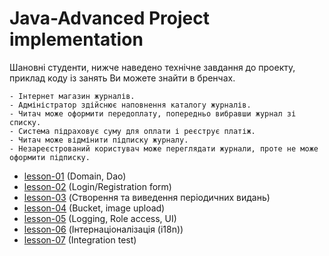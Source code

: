 # Java-Advanced Project implementation
Шановні студенти, нижче наведено технічне завдання до проекту, приклад коду із занять Ви можете знайти в бренчах.

~~~~~~~~~~~~~~~~~~~~~~~~~~~~~~~~~~~~~~~~~~~~~~~~~~~~~~~~~~~~~~~~~~~~~~~~~~~~~~~~~~~~~~~~
- Інтернет магазин журналів. 
- Адміністратор здійснює наповнення каталогу журналів. 
- Читач може оформити передоплату, попередньо вибравши журнал зі списку. 
- Система підраховує суму для оплати і реєструє платіж. 
- Читач може відмінити підписку журналу.
- Незареєстрований користувач може переглядати журнали, проте не може оформити підписку.
~~~~~~~~~~~~~~~~~~~~~~~~~~~~~~~~~~~~~~~~~~~~~~~~~~~~~~~~~~~~~~~~~~~~~~~~~~~~~~~~~~~~~~~~

* [lesson-01](https://github.com/itacademylogos/Java_Advanced_Project/tree/ts-1-dao-layer)  (Domain, Dao)
* [lesson-02](https://github.com/itacademylogos/Java_Advanced_Project/tree/ts-2-login-registration)  (Login/Registration form)
* [lesson-03](https://github.com/itacademylogos/Java_Advanced_Project/tree/ts-3-periodicals-create-read)  (Створення та виведення періодичних видань)
* [lesson-04](https://github.com/itacademylogos/Java_Advanced_Project/tree/ts-4-bucket-image-upload)  (Bucket, image upload)
* [lesson-05](https://github.com/itacademylogos/Java_Advanced_Project/tree/ts-5-logging-role-access-ui)  (Logging, Role access, UI)
* [lesson-06](https://github.com/itacademylogos/Java_Advanced_Project/tree/ts-6-i18n-l10n)  (Інтернаціоналізація (i18n))
* [lesson-07](https://github.com/itacademylogos/Java_Advanced_Project/tree/ts-7-integration-test)  (Integration test)



